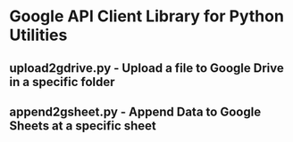 # Google API Client Library for Python Utilities
## upload2gdrive.py - Upload a file to Google Drive in a specific folder
## append2gsheet.py - Append Data to Google Sheets at a specific sheet

